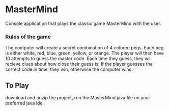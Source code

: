 # MasterMind
 Console application that plays the classic game MasterMind with the user.
### Rules of the game
 The computer will create a secret combination of 4 colored pegs. Each peg is either white, red, blue, green, yellow, or orange.
 The player will then have 10 attempts to guess the master code.
 Each time they guess, they will recieve clues about how close their guess is.
 If the player guesses the correct code in time, they win, otherwise the computer wins.

## To Play

download and unzip the project, run the MasterMind.java file on your preferred java ide.
